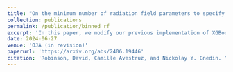 ```yaml
---
title: "On the minimum number of radiation field parameters to specify gas cooling and heating functions"
collection: publications
permalink: /publication/binned_rf
excerpt: 'In this paper, we modify our previous implementation of XGBoost to approximate atomic gas cooling and heating functions. We now use radiation field intensity averaged in various energy bins to describe the incident radiation field (instead of photoionization rates). We use feature importance tools to find the most important energy bins for predicting cooling and heating functions. We find that a sample of only 3 energy bins (or photoionization rates) are sufficient to accurately interpolate atomic gas cooling and heating functions at fixed metallicity.'
date: 2024-06-27
venue: 'OJA (in revision)'
paperurl: 'https://arxiv.org/abs/2406.19446'
citation: 'Robinson, David, Camille Avestruz, and Nickolay Y. Gnedin. “On the minimum number of radiation field parameters to specify gas cooling and heating functions.” arXiv:2406.19446 (2024).'
---
```

